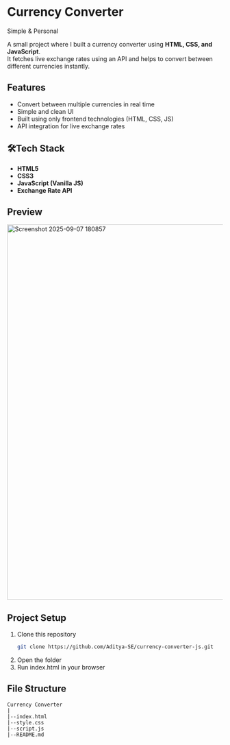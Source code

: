 # Currency Converter

Simple & Personal

A small project where I built a currency converter using **HTML, CSS, and JavaScript**.  
It fetches live exchange rates using an API and helps to convert between different currencies instantly.

## Features
- Convert between multiple currencies in real time
- Simple and clean UI
- Built using only frontend technologies (HTML, CSS, JS)
- API integration for live exchange rates

## 🛠Tech Stack
- **HTML5**
- **CSS3**
- **JavaScript (Vanilla JS)**
- **Exchange Rate API**

## Preview

<img width="1292" height="875" alt="Screenshot 2025-09-07 180857" src="https://github.com/user-attachments/assets/f35576a8-415e-4fba-a552-a5defa5f1979" />

## Project Setup
1. Clone this repository  
   ```bash
   git clone https://github.com/Aditya-SE/currency-converter-js.git
   ```
2. Open the folder
3. Run index.html in your browser

## File Structure
```
Currency Converter
|
|--index.html
|--style.css
|--script.js
|--README.md
```




